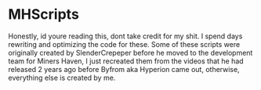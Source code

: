 # MHScripts
Honestly, id youre reading this, dont take credit for my shit. I spend days rewriting and optimizing the code for these. Some of these scripts were originally created by SlenderCrepeper before he moved to the development team for Miners Haven, I just recreated them from the videos that he had released 2 years ago before Byfrom aka Hyperion came out, otherwise, everything else is created by me. 

